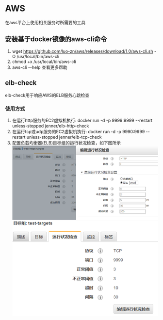 # AWS

在aws平台上使用相关服务时所需要的工具

## 安装基于docker镜像的aws-cli命令

1. wget  <https://github.com/luo-zn/aws/releases/download/1.0/aws-cli.sh> -O /usr/local/bin/aws-cli
2. chmod +x /usr/local/bin/aws-cli
3. aws-cli --help 查看更多帮助

## elb-check

elb-check用于响应AWS的ELB服务心跳检查

### 使用方式

1. 在运行http服务的EC2虚拟机执行: docker run -d -p 9999:9999 --restart unless-stopped jenner/elb-http-check
2. 在运行tcp或udp服务的EC2虚拟机执行: docker run -d -p 9990:9999 --restart unless-stopped jenner/elb-tcp-check
3. 配置负载均衡器(ELB)目标组的运行状况检查，如下图所示
![elb-http-check](/elb-check/imgs/http-check.PNG "elb-http-check") ![elb-tcp-check](/elb-check/imgs/tcp-check.PNG "elb-tcp-check")
